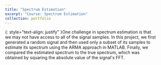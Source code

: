 ```yaml
---
title: "Spectrum Estimation"
excerpt: "Course: Spectrum Estimation"
collection: portfolio
---
```

{: style="text-align: justify" }One challenge in spectrum estimation is that we may not have access to all of the signal samples. In this project, we first generated a random signal and then used only a subset of its samples to estimate its spectrum using the ARMA approach in MATLAB. Finally, we compared the estimated spectrum to the true spectrum, which was obtained by squaring the absolute value of the signal's FFT.
